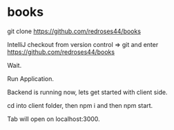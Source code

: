 # books

git clone https://github.com/redroses44/books

IntelliJ checkout from version control => git and enter https://github.com/redroses44/books

Wait.

Run Application.

Backend is running now, lets get started with client side.

cd into client folder, then npm i and then npm start.

Tab will open on localhost:3000.


